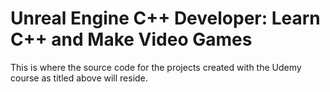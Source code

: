 # Unreal Engine C++ Developer: Learn C++ and Make Video Games

This is where the source code for the projects created with the Udemy course as titled above will reside.
